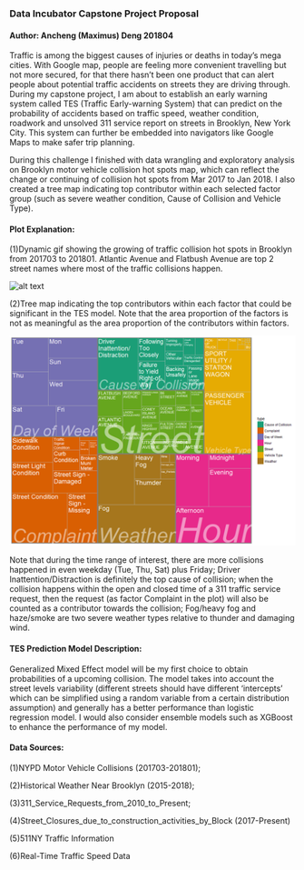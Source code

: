 ### Data Incubator Capstone Project Proposal
#### Author: Ancheng (Maximus) Deng 201804

Traffic is among the biggest causes of injuries or deaths in today’s mega cities. With Google map, people are feeling more convenient travelling but not more secured, for that there hasn’t been one product that can alert people about potential traffic accidents on streets they are driving through. During my capstone project, I am about to establish an early warning system called TES (Traffic Early-warning System) that can predict on the probability of accidents based on traffic speed, weather condition, roadwork and unsolved 311 service report on streets in Brooklyn, New York City. This system can further be embedded into navigators like Google Maps to make safer trip planning.

During this challenge I finished with data wrangling and exploratory analysis on Brooklyn motor vehicle collision hot spots map, which can reflect the change or continuing of collision hot spots from Mar 2017 to Jan 2018. I also created a tree map indicating top contributor within each selected factor group (such as severe weather condition, Cause of Collision and Vehicle Type). 

#### Plot Explanation: 
(1)Dynamic gif showing the growing of traffic collision hot spots in Brooklyn from 201703 to 201801. Atlantic Avenue and Flatbush Avenue are top 2 street names where most of the traffic collisions happen.

![alt text](https://github.com/MaximusWudy/DataIncubator2018/blob/master/Brooklyn_cumulative_ggmap_v3.gif "Brooklyn Cumulative Collision Density")


(2)Tree map indicating the top contributors within each factor that could be significant in the TES model. Note that the area proportion of the factors is not as meaningful as the area proportion of the contributors within factors. 

![alt text](https://github.com/MaximusWudy/DataIncubator2018/blob/master/Tree_map_v2_1078_790.png "Treemap")

Note that during the time range of interest, there are more collisions happened in even weekday (Tue, Thu, Sat) plus Friday; Driver Inattention/Distraction is definitely the top cause of collision; when the collision happens within the open and closed time of a 311 traffic service request, then the request (as factor Complaint in the plot) will also be counted as a contributor towards the collision; Fog/heavy fog and haze/smoke are two severe weather types relative to thunder and damaging wind.

#### TES Prediction Model Description:
Generalized Mixed Effect model will be my first choice to obtain probabilities of a upcoming collision. The model takes into account the street levels variability (different streets should have different ‘intercepts’ which can be simplified using a random variable from a certain distribution assumption) and generally has a better performance than logistic regression model. I would also consider ensemble models such as XGBoost to enhance the performance of my model.

#### Data Sources: 
(1)NYPD Motor Vehicle Collisions (201703-201801); 

(2)Historical Weather Near Brooklyn (2015-2018); 

(3)311_Service_Requests_from_2010_to_Present; 

(4)Street_Closures_due_to_construction_activities_by_Block (2017-Present) 

(5)511NY Traffic Information

(6)Real-Time Traffic Speed Data

